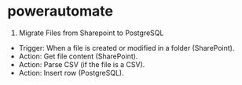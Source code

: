 # powerautomate
1. Migrate Files from Sharepoint to PostgreSQL
- Trigger: When a file is created or modified in a folder (SharePoint).
- Action: Get file content (SharePoint).
- Action: Parse CSV (if the file is a CSV).
- Action: Insert row (PostgreSQL).
